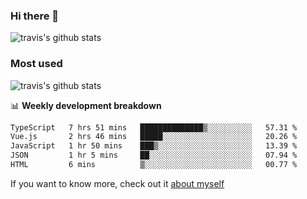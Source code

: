 ### Hi there 👋

<!--
**HondryTravis/HondryTravis** is a ✨ _special_ ✨ repository because its `README.md` (this file) appears on your GitHub profile.

Here are some ideas to get you started:

- 🔭 I’m currently working on ...
- 🌱 I’m currently learning ...
- 👯 I’m looking to collaborate on ...
- 🤔 I’m looking for help with ...
- 💬 Ask me about ...
- 📫 How to reach me: ...
- 😄 Pronouns: ...
- ⚡ Fun fact: ...
-->

![travis's github stats](https://github-readme-stats.vercel.app/api?username=HondryTravis&hide=stars)
### Most used
![travis's github stats](https://github-readme-stats.anuraghazra1.vercel.app/api/top-langs/?username=HondryTravis&layout=compact&hide_title=true)

📊 **Weekly development breakdown**

<!--START_SECTION:waka-->

```txt
TypeScript   7 hrs 51 mins   ██████████████▒░░░░░░░░░░   57.31 %
Vue.js       2 hrs 46 mins   █████░░░░░░░░░░░░░░░░░░░░   20.26 %
JavaScript   1 hr 50 mins    ███▒░░░░░░░░░░░░░░░░░░░░░   13.39 %
JSON         1 hr 5 mins     ██░░░░░░░░░░░░░░░░░░░░░░░   07.94 %
HTML         6 mins          ▒░░░░░░░░░░░░░░░░░░░░░░░░   00.77 %
```

<!--END_SECTION:waka-->

If you want to know more, check out it [about myself](https://hondrytravis.github.io/)
